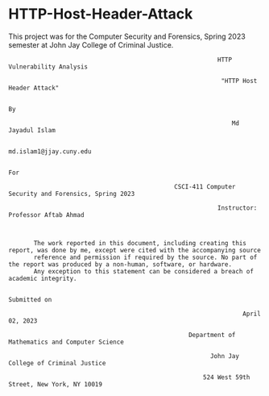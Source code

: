 # HTTP-Host-Header-Attack
This project was for the Computer Security and Forensics, Spring 2023 semester at John Jay College of Criminal Justice.

                                                              HTTP Vulnerability Analysis
                                                              
                                                               "HTTP Host Header Attack"
                                                               
                                                                          By
                                                                          
                                                                  Md Jayadul Islam
                                                                  
                                                              md.islam1@jjay.cuny.edu
                                                              
                                                                          For
                                                                          
                                                  CSCI-411 Computer Security and Forensics, Spring 2023
                                                  
                                                              Instructor: Professor Aftab Ahmad
                                                              
                           
                           
           The work reported in this document, including creating this report, was done by me, except were cited with the accompanying source 
           reference and permission if required by the source. No part of the report was produced by a non-human, software, or hardware. 
           Any exception to this statement can be considered a breach of academic integrity.
                                                                      
                                                                      Submitted on
                                                                      
                                                                     April 02, 2023
                                                                     
                                                      Department of Mathematics and Computer Science
                                                      
                                                            John Jay College of Criminal Justice
                                                            
                                                          524 West 59th Street, New York, NY 10019
